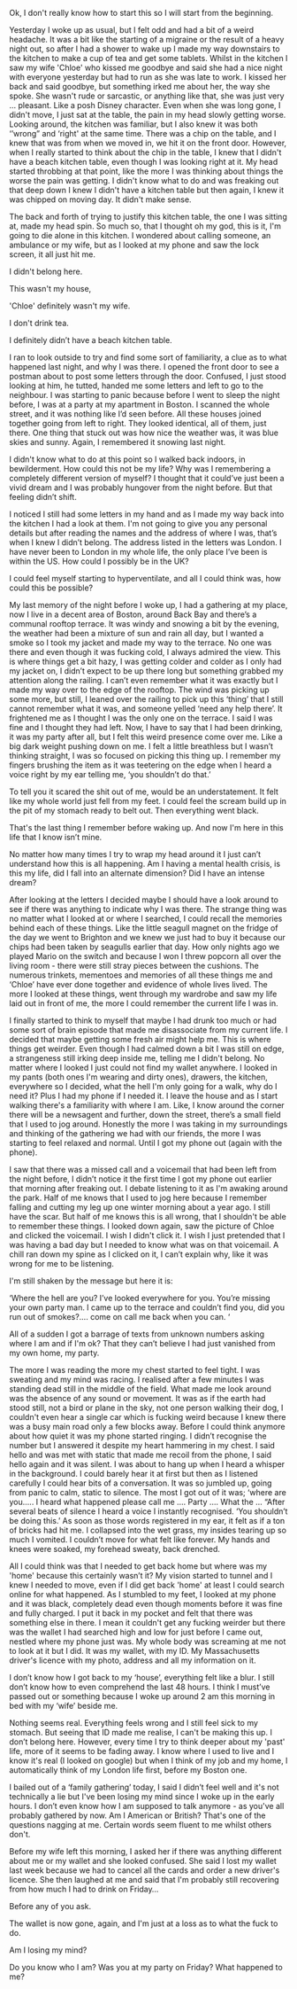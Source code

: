 Ok, I don't really know how to start this so I will start from the beginning. 

Yesterday I woke up as usual, but I felt odd and had a bit of a weird headache. It was a bit like the starting of a migraine or the result of a heavy night out, so after I had a shower to wake up I made my way downstairs to the kitchen to make a cup of tea and get some tablets. Whilst in the kitchen I saw my wife 'Chloe' who kissed me goodbye and said she had a nice night with everyone yesterday but had to run as she was late to work. I kissed her back and said goodbye, but something irked me about her, the way she spoke. She wasn't rude or sarcastic, or anything like that, she was just very ... pleasant. Like a posh Disney character. Even when she was long gone, I didn't move, I just sat at the table, the pain in my head slowly getting worse. Looking around, the kitchen was familiar, but I also knew it was both ‘’wrong” and ‘right' at the same time. There was a chip on the table, and I knew that was from when we moved in, we hit it on the front door. However, when I really started to think about the chip in the table, I knew that I didn't have a beach kitchen table, even though I was looking right at it. My head started throbbing at that point, like the more I was thinking about things the worse the pain was getting. I didn't know what to do and was freaking out that deep down I knew I didn't have a kitchen table but then again, I knew it was chipped on moving day. It didn't make sense. 

The back and forth of trying to justify this kitchen table, the one I was sitting at, made my head spin. So much so, that I thought oh my god, this is it, I'm going to die alone in this kitchen. I wondered about calling someone, an ambulance or my wife, but as I looked at my phone and saw the lock screen, it all just hit me. 

I didn't belong here.

This wasn't my house,

'Chloe' definitely wasn't my wife.

I don't drink tea.

I definitely didn’t have a beach kitchen table.

I ran to look outside to try and find some sort of familiarity, a clue as to what happened last night, and why I was there. I opened the front door to see a postman about to post some letters through the door. Confused, I just stood looking at him, he tutted, handed me some letters and left to go to the neighbour. I was starting to panic because before I went to sleep the night before, I was at a party at my apartment in Boston. I scanned the whole street, and it was nothing like I’d seen before. All these houses joined together going from left to right. They looked identical, all of them, just there. One thing that stuck out was how nice the weather was, it was blue skies and sunny. Again, I remembered it snowing last night.

I didn't know what to do at this point so I walked back indoors, in bewilderment. How could this not be my life? Why was I remembering a completely different version of myself? I thought that it could’ve just been a vivid dream and I was probably hungover from the night before. But that feeling didn’t shift. 

I noticed I still had some letters in my hand and as I made my way back into the kitchen I had a look at them. I'm not going to give you any personal details but after reading the names and the address of where I was, that’s when I knew I didn’t belong. The address listed in the letters was London. I have never been to London in my whole life, the only place I’ve been is within the US. How could I possibly be in the UK? 

I could feel myself starting to hyperventilate, and all I could think was, how could this be possible?

My last memory of the night before I woke up, I had a gathering at my place, now I live in a decent area of Boston, around Back Bay and there’s a communal rooftop terrace. It was windy and snowing a bit by the evening, the weather had been a mixture of sun and rain all day, but I wanted a smoke so I took my jacket and made my way to the terrace. No one was there and even though it was fucking cold, I always admired the view. This is where things get a bit hazy, I was getting colder and colder as I only had my jacket on, I didn’t expect to be up there long but something grabbed my attention along the railing. I can’t even remember what it was exactly but I made my way over to the edge of the rooftop. The wind was picking up some more, but still, I leaned over the railing to pick up this ‘thing’ that I still cannot remember what it was, and someone yelled ‘need any help there’. It frightened me as I thought I was the only one on the terrace. I said I was fine and I thought they had left. Now, I have to say that I had been drinking, it was my party after all, but I felt this weird presence come over me. Like a big dark weight pushing down on me. I felt a little breathless but I wasn’t thinking straight, I was so focused on picking this thing up. I remember my fingers brushing the item as it was teetering on the edge when I heard a voice right by my ear telling me, ‘you shouldn’t do that.’

To tell you it scared the shit out of me, would be an understatement. It felt like my whole world just fell from my feet. I could feel the scream build up in the pit of my stomach ready to belt out. Then everything went black. 

That's the last thing I remember before waking up. And now I'm here in this life that I know isn’t mine. 

No matter how many times I try to wrap my head around it I just can’t understand how this is all happening. Am I having a mental health crisis, is this my life, did I fall into an alternate dimension? Did I have an intense dream? 

After looking at the letters I decided maybe I should have a look around to see if there was anything to indicate why I was there. The strange thing was no matter what I looked at or where I searched, I could recall the memories behind each of these things. Like the little seagull magnet on the fridge of the day we went to Brighton and we knew we just had to buy it because our chips had been taken by seagulls earlier that day. How only nights ago we played Mario on the switch and because I won I threw popcorn all over the living room - there were still stray pieces between the cushions. The numerous trinkets, mementoes and memories of all these things me and ‘Chloe’ have ever done together and evidence of whole lives lived. The more I looked at these things, went through my wardrobe and saw my life laid out in front of me, the more I could remember the current life I was in. 

I finally started to think to myself that maybe I had drunk too much or had some sort of brain episode that made me disassociate from my current life. I decided that maybe getting some fresh air might help me. This is where things get weirder. Even though I had calmed down a bit I was still on edge, a strangeness still irking deep inside me, telling me I didn't belong. No matter where I looked I just could not find my wallet anywhere. I looked in my pants (both ones I'm wearing and dirty ones), drawers, the kitchen, everywhere so I decided, what the hell I'm only going for a walk, why do I need it? Plus I had my phone if I needed it. I leave the house and as I start walking there's a familiarity with where I am. Like, I know around the corner there will be a newsagent and further, down the street, there’s a small field that I used to jog around. Honestly the more I was taking in my surroundings and thinking of the gathering we had with our friends, the more I was starting to feel relaxed and normal. Until I got my phone out (again with the phone). 

I saw that there was a missed call and a voicemail that had been left from the night before, I didn’t notice it the first time I got my phone out earlier that morning after freaking out. I debate listening to it as I'm awaking around the park. Half of me knows that I used to jog here because I remember falling and cutting my leg up one winter morning about a year ago. I still have the scar. But half of me knows this is all wrong, that I shouldn't be able to remember these things. I looked down again, saw the picture of Chloe and clicked the voicemail. I wish I didn't click it. I wish I just pretended that I was having a bad day but I needed to know what was on that voicemail. A chill ran down my spine as I clicked on it, I can’t explain why, like it was wrong for me to be listening. 

I'm still shaken by the message but here it is:

‘Where the hell are you? I’ve looked everywhere for you. You’re missing your own party man. I came up to the terrace and couldn’t find you, did you run out of smokes?…. come on call me back when you can. ‘

All of a sudden I got a barrage of texts from unknown numbers asking where I am and if I'm ok? That they can’t believe I had just vanished from my own home, my party. 

The more I was reading the more my chest started to feel tight. I was sweating and my mind was racing. I realised after a few minutes I was standing dead still in the middle of the field. What made me look around was the absence of any sound or movement. It was as if the earth had stood still, not a bird or plane in the sky, not one person walking their dog, I couldn't even hear a single car which is fucking weird because I knew there was a busy main road only a few blocks away. Before I could think anymore about how quiet it was my phone started ringing. I didn’t recognise the number but I answered it despite my heart hammering in my chest. I said hello and was met with static that made me recoil from the phone, I said hello again and it was silent. I was about to hang up when I heard a whisper in the background. I could barely hear it at first but then as I listened carefully I could hear bits of a conversation. It was so jumbled up, going from panic to calm, static to silence. The most I got out of it was; ‘where are you….. I heard what happened please call me …. Party …. What the … “After several beats of silence I heard a voice I instantly recognised. ‘You shouldn’t be doing this.’ As soon as those words registered in my ear, it felt as if a ton of bricks had hit me. I collapsed into the wet grass, my insides tearing up so much I vomited. I couldn’t move for what felt like forever. My hands and knees were soaked, my forehead sweaty, back drenched. 

All I could think was that I needed to get back home but where was my 'home' because this certainly wasn’t it? My vision started to tunnel and I knew I needed to move, even if I did get back 'home' at least I could search online for what happened. As I stumbled to my feet, I looked at my phone and it was black, completely dead even though moments before it was fine and fully charged. I put it back in my pocket and felt that there was something else in there. I mean it couldn't get any fucking weirder but there was the wallet I had searched high and low for just before I came out, nestled where my phone just was. My whole body was screaming at me not to look at it but I did. It was my wallet, with my ID. My Massachusetts driver's licence with my photo, address and all my information on it. 

I don’t know how I got back to my ‘house’, everything felt like a blur. I still don’t know how to even comprehend the last 48 hours. I think I must’ve passed out or something because I woke up around 2 am this morning in bed with my ‘wife’ beside me. 

Nothing seems real. Everything feels wrong and I still feel sick to my stomach. But seeing that ID made me realise, I can't be making this up. I don’t belong here. However, every time I try to think deeper about my 'past' life, more of it seems to be fading away. I know where I used to live and I know it's real (I looked on google) but when I think of my job and my home, I automatically think of my London life first, before my Boston one. 

I bailed out of a ‘family gathering’ today, I said I didn’t feel well and it's not technically a lie but I've been losing my mind since I woke up in the early hours. I don’t even know how I am supposed to talk anymore - as you've all probably gathered by now. Am I American or British? That's one of the questions nagging at me. Certain words seem fluent to me whilst others don't.

Before my wife left this morning, I asked her if there was anything different about me or my wallet and she looked confused. She said I lost my wallet last week because we had to cancel all the cards and order a new driver's licence. She then laughed at me and said that I'm probably still recovering from how much I had to drink on Friday…

Before any of you ask. 

The wallet is now gone, again, and I'm just at a loss as to what the fuck to do. 

Am I losing my mind? 

Do you know who I am? Was you at my party on Friday? What happened to me?